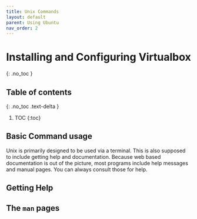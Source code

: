 ```yaml
---
title: Unix Commands
layout: default
parent: Using Ubuntu
nav_order: 2
---
```


# Installing and Configuring Virtualbox 
{: .no_toc }

## Table of contents
{: .no_toc .text-delta }

1. TOC
{:toc}

## Basic Command usage
Unix is primarily designed to be used via a terminal. This is also supposed to include getting help and documentation. Because web based documentation is out of the picture, most programs include help messages and manual pages. You can always consult those for help.




##


## Getting Help


## The `man` pages

